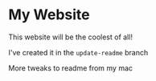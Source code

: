 # My Website

This website will be the coolest of all!

I've created it in the `update-readme` branch

More tweaks to readme from my mac
